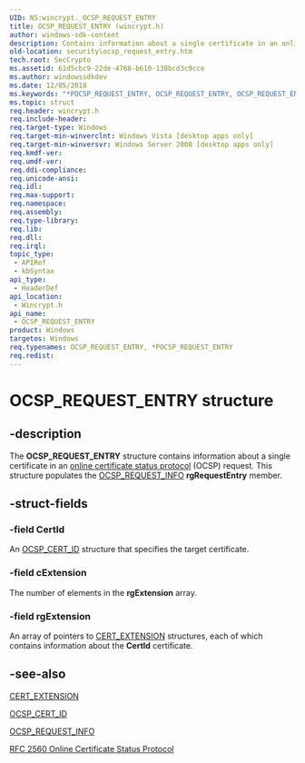 ```yaml
---
UID: NS:wincrypt._OCSP_REQUEST_ENTRY
title: OCSP_REQUEST_ENTRY (wincrypt.h)
author: windows-sdk-content
description: Contains information about a single certificate in an online certificate status protocol (OCSP) request.
old-location: security\ocsp_request_entry.htm
tech.root: SecCrypto
ms.assetid: 61d5cbc9-22de-4768-b610-138bcd3c9cce
ms.author: windowssdkdev
ms.date: 12/05/2018
ms.keywords: "*POCSP_REQUEST_ENTRY, OCSP_REQUEST_ENTRY, OCSP_REQUEST_ENTRY structure [Security], POCSP_REQUEST_ENTRY, POCSP_REQUEST_ENTRY structure pointer [Security], security.ocsp_request_entry, wincrypt/OCSP_REQUEST_ENTRY, wincrypt/POCSP_REQUEST_ENTRY"
ms.topic: struct
req.header: wincrypt.h
req.include-header: 
req.target-type: Windows
req.target-min-winverclnt: Windows Vista [desktop apps only]
req.target-min-winversvr: Windows Server 2008 [desktop apps only]
req.kmdf-ver: 
req.umdf-ver: 
req.ddi-compliance: 
req.unicode-ansi: 
req.idl: 
req.max-support: 
req.namespace: 
req.assembly: 
req.type-library: 
req.lib: 
req.dll: 
req.irql: 
topic_type:
 - APIRef
 - kbSyntax
api_type:
 - HeaderDef
api_location:
 - Wincrypt.h
api_name:
 - OCSP_REQUEST_ENTRY
product: Windows
targetos: Windows
req.typenames: OCSP_REQUEST_ENTRY, *POCSP_REQUEST_ENTRY
req.redist: 
---
```


# OCSP_REQUEST_ENTRY structure


## -description


The <b>OCSP_REQUEST_ENTRY</b> structure contains information about a single certificate in an <a href="https://msdn.microsoft.com/e6be8932-015e-4058-b249-1671b3fea521">online certificate status protocol</a> (OCSP) request. This structure populates the <a href="https://msdn.microsoft.com/ec939c3b-f155-45f2-b507-6c2e6069a868">OCSP_REQUEST_INFO</a> <b>rgRequestEntry</b> member.


## -struct-fields




### -field CertId

An <a href="https://msdn.microsoft.com/58717990-a7f7-4b41-aceb-cbce55411396">OCSP_CERT_ID</a> structure that specifies the target certificate.


### -field cExtension

The number of elements in the <b>rgExtension</b> array.


### -field rgExtension

An array of pointers to <a href="https://msdn.microsoft.com/787a4df0-c0e3-46b9-a7e6-eb3bee3ed717">CERT_EXTENSION</a> structures, each of which contains information about the <b>CertId</b> certificate. 


## -see-also




<a href="https://msdn.microsoft.com/787a4df0-c0e3-46b9-a7e6-eb3bee3ed717">CERT_EXTENSION</a>



<a href="https://msdn.microsoft.com/58717990-a7f7-4b41-aceb-cbce55411396">OCSP_CERT_ID</a>



<a href="https://msdn.microsoft.com/ec939c3b-f155-45f2-b507-6c2e6069a868">OCSP_REQUEST_INFO</a>



<a href="http://go.microsoft.com/fwlink/p/?linkid=91156">RFC 2560  Online Certificate Status Protocol</a>
 

 

